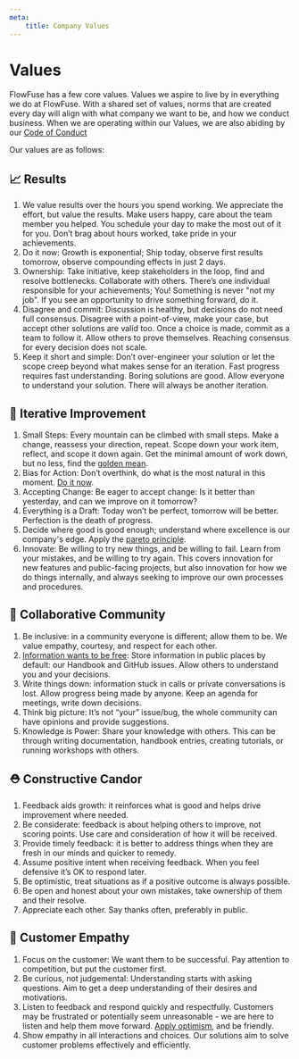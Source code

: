 ```yaml
---
meta:
    title: Company Values
---
```


# Values

FlowFuse has a few core values. Values we aspire to live by in everything we do
at FlowFuse. With a shared set of values, norms that are created every day will
align with what company we want to be, and how we conduct business. When we are 
operating within our Values, we are also abiding by our [Code of Conduct](/handbook/peopleops/code-of-conduct/)

Our values are as follows:

## 📈 Results

1. We value results over the hours you spend working. We appreciate the effort, but value the results. Make users happy, care about the team member you helped. You schedule your day to make the most out of it for you. Don’t brag about hours worked, take pride in your achievements.
1. <a name="doitnow">Do it now</a>: Growth is exponential; Ship today, observe first results tomorrow, observe compounding effects in just 2 days.
1. Ownership: Take initiative, keep stakeholders in the loop, find and resolve bottlenecks. Collaborate with others. There’s one individual responsible for your achievements; You! Something is never "not my job". If you see an opportunity to drive something forward, do it.
1. <a name="disagreeandcommit">Disagree and commit</a>: Discussion is healthy, but decisions do not need full consensus. Disagree with a point-of-view, make your case, but accept other solutions are valid too. Once a choice is made, commit as a team to follow it. Allow others to prove themselves. Reaching consensus for every decision does not scale.
1. Keep it short and simple: Don’t over-engineer your solution or let the scope creep beyond what makes sense for an iteration. Fast progress requires fast understanding. Boring solutions are good. Allow everyone to understand your solution. There will always be another iteration.

## 🔁 Iterative Improvement

1. Small Steps: Every mountain can be climbed with small steps. Make a change,
reassess your direction, repeat. Scope down your work item, reflect, and scope
it down again. Get the minimal amount of work down, but no less, find the [golden mean](https://en.wikipedia.org/wiki/Golden_mean_%28philosophy%29).
1. Bias for Action: Don’t overthink, do what is the most natural in this moment. [Do it now](#doitnow).
1. Accepting Change: Be eager to accept change: Is it better than yesterday, and can we improve on it tomorrow?
1. Everything is a Draft: Today won’t be perfect, tomorrow will be better. Perfection is the death of progress.
1. Decide where good is good enough; understand where excellence is our company's
edge. Apply the [pareto principle](https://en.wikipedia.org/wiki/Pareto_principle).
1. Innovate: Be willing to try new things, and be willing to fail. Learn from your mistakes,
and be willing to try again. This covers innovation for new features and public-facing projects, but also
innovation for how we do things internally, and always seeking to improve our own processes and procedures.

## 👥 Collaborative Community

1. Be inclusive: in a community everyone is different; allow them to be. We
value empathy, courtesy, and respect for each other.
1. [Information wants to be free](https://en.wikipedia.org/wiki/Information_wants_to_be_free):
Store information in public places by default: our Handbook and GitHub issues.
Allow others to understand you and your decisions.
1. Write things down: information stuck in calls or private conversations is lost.
Allow progress being made by anyone. Keep an agenda for meetings, write down decisions.
1. Think big picture: It’s not “your” issue/bug, the whole community can have
opinions and provide suggestions.
1. Knowledge is Power: Share your knowledge with others. This can be through
writing documentation, handbook entries, creating tutorials, or running workshops with others.

## ⛑️ Constructive Candor

1. Feedback aids growth: it reinforces what is good and helps drive improvement where needed.
1. Be considerate: feedback is about helping others to improve, not scoring points. Use care and consideration of how it will be received.
1. Provide timely feedback: it is better to address things when they are fresh in our minds and quicker to remedy.
1. Assume positive intent when receiving feedback. When you feel defensive it’s OK to
 respond later.
1. <a id="optimism">Be optimistic</a>, treat situations as if a positive outcome is always possible.
1. Be open and honest about your own mistakes, take ownership of them and their resolve.
1. Appreciate each other. Say thanks often, preferably in public.

## 🤝 Customer Empathy

1. Focus on the customer: We want them to be successful. Pay attention to competition, but put the customer first.
1. Be curious, not judgemental: Understanding starts with asking questions. Aim to get a deep understanding of their desires and motivations.
1. Listen to feedback and respond quickly and respectfully. Customers may be frustrated or potentially seem unreasonable - we are here to listen and help them move forward.  [Apply optimism](#optimism), and be friendly.
1. Show empathy in all interactions and choices. Our solutions aim to solve customer problems effectively and efficiently.
